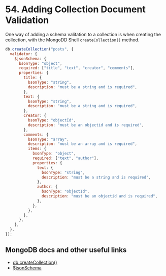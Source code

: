 # 54. Adding Collection Document Validation

One way of adding a schema valitation to a collection is when creating the collection, with the MongoDD Shell `createCollection()` method.

```javascript
db.createCollection("posts", {
  validator: {
    $jsonSchema: {
      bsonType: "object",
      required: ["title", "text", "creator", "comments"],
      properties: {
        title: {
          bsonType: "string",
          description: "must be a string and is required",
        },
        text: {
          bsonType: "string",
          description: "must be a string and is required",
        },
        creator: {
          bsonType: "objectId",
          description: "must be an objectid and is required",
        },
        comments: {
          bsonType: "array",
          description: "must be an array and is required",
          items: {
            bsonType: "object",
            required: ["text", "author"],
            properties: {
              text: {
                bsonType: "string",
                description: "must be a string and is required",
              },
              author: {
                bsonType: "objectId",
                description: "must be an objectid and is required",
              },
            },
          },
        },
      },
    },
  },
});
```

## MongoDB docs and other useful links

- [db.createCollection()](https://www.mongodb.com/docs/manual/reference/method/db.createCollection/)
- [$jsonSchema](https://www.mongodb.com/docs/manual/reference/operator/query/jsonSchema/)
